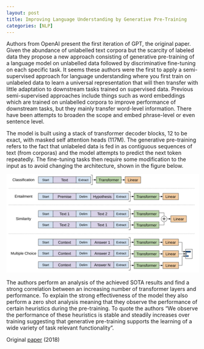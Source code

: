 ```yaml
---
layout: post
title: Improving Language Understanding by Generative Pre-Training
categories: [NLP]
---
```


Authors from OpenAI present the first iteration of GPT, the original paper. Given the abundance of unlabelled text corpora but the scarcity of labeled data they propose a new approach consisting of generative pre-training of a language model on unlabelled data followed by discriminative fine-tuning on each specific task. It seems these authors were the first to apply a semi-supervised approach for language understanding where you first train on unlabeled data to learn a universal representation that will then transfer with little adaptation to downstream tasks trained on supervised data. Previous semi-supervised approaches include things such as word embeddings which are trained on unlabelled corpora to improve performance of downstream tasks, but they mainly transfer word-level information. There have been attempts to broaden the scope and embed phrase-level or even sentence level. 

The model is built using a stack of transformer decoder blocks, 12 to be exact, with masked self attention heads (117M). The generative pre-training refers to the fact that unlabeled data is fed in as contiguous sequences of text (from corporas) and the model attempts to predict the next token repeatedly. The fine-tuning tasks then require some modification to the input as to avoid changing the architecture, shown in the figure below.

![](/images/gpt1.png)

The authors perform an analysis of the achieved SOTA results and find a strong correlation between an increasing number of transformer layers and performance. To explain the strong effectiveness of the model they also perform a zero shot analysis meaning that they observe the performance of certain heuristics during the pre-training. To quote the authors “We observe the performance of these heuristics is stable and steadily increases over training suggesting that generative pre-training supports the learning of a wide variety of task relevant functionality”. 


Original [paper](https://s3-us-west-2.amazonaws.com/openai-assets/research-covers/language-unsupervised/language_understanding_paper.pdf) (2018)

